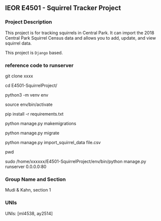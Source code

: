 ## IEOR E4501 - Squirrel Tracker Project

### Project Description
This project is for tracking squirrels in Central Park. It can import the 2018 Central Park Squirrel Census data and allows you to add, update, and view squirrel data.

This project is `Django` based.

### reference code to runserver
git clone xxxx

cd E4501-SquirrelProject/

python3 -m venv env

source env/bin/activate		

pip install -r requirements.txt 

python manage.py makemigrations

python manage.py migrate

python manage.py import_squirrel_data file.csv

pwd

sudo /home/xxxxxx/E4501-SquirrelProject/env/bin/python manage.py runserver 0.0.0.0:80

### Group Name and Section
Mudi & Kahn, section 1

### UNIs
UNIs: [ml4538, ay2514]
